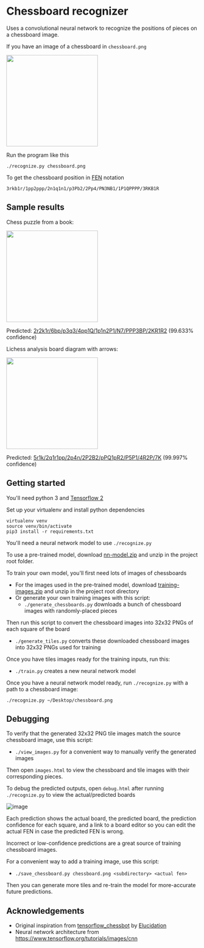 # Chessboard recognizer

Uses a convolutional neural network to recognize the positions of pieces
on a chessboard image.

If you have an image of a chessboard in `chessboard.png`

<img src="https://user-images.githubusercontent.com/208617/69907303-d526b400-13a0-11ea-982f-47dc7cacecdc.png" width=240 />

Run the program like this

`./recognize.py chessboard.png`

To get the chessboard position in [FEN](https://en.wikipedia.org/wiki/Forsyth%E2%80%93Edwards_Notation) notation

`3rkb1r/1pp2ppp/2n1q1n1/p3Pb2/2Pp4/PN3NB1/1P1QPPPP/3RKB1R`

## Sample results

Chess puzzle from a book:

<img src="https://user-images.githubusercontent.com/208617/69923373-5437ed00-1472-11ea-9877-89503cc532ea.png" width=240 />

Predicted: [2r2k1r/6bp/p3q3/4pp1Q/1p1n2P1/N7/PPP3BP/2KR1R2](https://lichess.org/analysis/standard/2r2k1r/6bp/p3q3/4pp1Q/1p1n2P1/N7/PPP3BP/2KR1R2) (99.633% confidence)

Lichess analysis board diagram with arrows:

<img src="https://user-images.githubusercontent.com/208617/69923935-4ab08400-1476-11ea-8a65-5e11f0145b28.png" width=240 />


Predicted: [5r1k/2q1r1pp/2p4n/2P2B2/pPQ1pR2/P5P1/4R2P/7K](https://lichess.org/analysis/standard/5r1k/2q1r1pp/2p4n/2P2B2/pPQ1pR2/P5P1/4R2P/7K) (99.997% confidence)

## Getting started

You'll need python 3 and [Tensorflow 2](https://www.tensorflow.org/)

Set up your virtualenv and install python dependencies
```
virtualenv venv
source venv/bin/activate
pip3 install -r requirements.txt
```

You'll need a neural network model to use `./recognize.py`

To use a pre-trained model, download [nn-model.zip](https://github.com/linrock/chessboard-recognizer/releases/download/v0.4/nn-model.zip) and unzip in the project root folder.

To train your own model, you'll first need lots of images of chessboards

* For the images used in the pre-trained model, download [training-images.zip](https://github.com/linrock/chessboard-recognizer/releases/download/v0.4/training-images.zip) and unzip in the project root directory
* Or generate your own training images with this script:
  * `./generate_chessboards.py` downloads a bunch of chessboard images with randomly-placed pieces
  
Then run this script to convert the chessboard images into 32x32 PNGs of each square of the board
  * `./generate_tiles.py` converts these downloaded chessboard images into 32x32 PNGs used for training

Once you have tiles images ready for the training inputs, run this:
  * `./train.py` creates a new neural network model

Once you have a neural network model ready, run `./recognize.py` with a path to a chessboard image:

`./recognize.py ~/Desktop/chessboard.png`


## Debugging

To verify that the generated 32x32 PNG tile images match the source chessboard image, use this script:
  * `./view_images.py` for a convenient way to manually verify the generated images

Then open `images.html` to view the chessboard and tile images with their corresponding pieces.

To debug the predicted outputs, open `debug.html` after running `./recognize.py` to view the actual/predicted boards

![image](https://user-images.githubusercontent.com/208617/70389743-54c50c00-19bb-11ea-8734-a663dee66392.png)

Each prediction shows the actual board, the predicted board, the prediction confidence for each square, and a link to a board editor so you can edit the actual FEN in case the predicted FEN is wrong.

Incorrect or low-confidence predictions are a great source of training chessboard images.

For a convenient way to add a training image, use this script:
  * `./save_chessboard.py chessboard.png <subdirectory> <actual fen>`

Then you can generate more tiles and re-train the model for more-accurate future predictions.


## Acknowledgements

* Original inspiration from [tensorflow_chessbot](https://github.com/Elucidation/tensorflow_chessbot) by [Elucidation](https://github.com/Elucidation)
* Neural network architecture from https://www.tensorflow.org/tutorials/images/cnn
